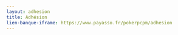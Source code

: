 ```yaml
---
layout: adhesion
title: Adhésion
lien-banque-iframe: https://www.payasso.fr/pokerpcpm/adhesion
---
```


